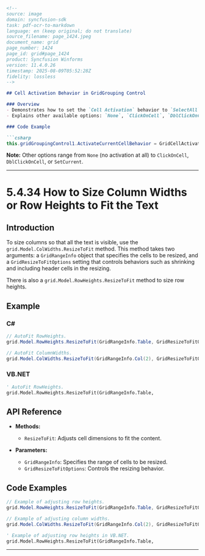 ```markdown
<!--
source: image
domain: syncfusion-sdk
task: pdf-ocr-to-markdown
language: en (keep original; do not translate)
source_filename: page_1424.jpeg
document_name: grid
page_number: 1424
page_id: grid#page_1424
product: Syncfusion Winforms
version: 11.4.0.26
timestamp: 2025-08-09T05:52:28Z
fidelity: lossless
-->

## Cell Activation Behavior in GridGrouping Control

### Overview
- Demonstrates how to set the `Cell Activation` behavior to `SelectAll` in the `GridGrouping` control.
- Explains other available options: `None`, `ClickOnCell`, `DblClickOnCell`, `SetCurrent`.

### Code Example

```csharp
this.gridGroupingControl1.ActivateCurrentCellBehavior = GridCellActivateAction.SelectAll;
```

**Note:** Other options range from `None` (no activation at all) to `ClickOnCell`, `DblClickOnCell`, or `SetCurrent`.

---

# 5.4.34 How to Size Column Widths or Row Heights to Fit the Text

## Introduction

To size columns so that all the text is visible, use the `grid.Model.ColWidths.ResizeToFit` method. This method takes two arguments: a `GridRangeInfo` object that specifies the cells to be resized, and a `GridResizeToFitOptions` setting that controls behaviors such as shrinking and including header cells in the resizing.

There is also a `grid.Model.RowHeights.ResizeToFit` method to size row heights.

## Example

### C#

```csharp
// AutoFit RowHeights.
grid.Model.RowHeights.ResizeToFit(GridRangeInfo.Table, GridResizeToFitOptions.NoShrinkSize);

// AutoFit ColumnWidths.
grid.Model.ColWidths.ResizeToFit(GridRangeInfo.Col(2), GridResizeToFitOptions.NoShrinkSize);
```

### VB.NET

```vb
' AutoFit RowHeights.
grid.Model.RowHeights.ResizeToFit(GridRangeInfo.Table,
```

## API Reference

- **Methods:**
  - `ResizeToFit`: Adjusts cell dimensions to fit the content.

- **Parameters:**
  - `GridRangeInfo`: Specifies the range of cells to be resized.
  - `GridResizeToFitOptions`: Controls the resizing behavior.

## Code Examples

```csharp
// Example of adjusting row heights.
grid.Model.RowHeights.ResizeToFit(GridRangeInfo.Table, GridResizeToFitOptions.NoShrinkSize);

// Example of adjusting column widths.
grid.Model.ColWidths.ResizeToFit(GridRangeInfo.Col(2), GridResizeToFitOptions.NoShrinkSize);
```

```vb
' Example of adjusting row heights in VB.NET.
grid.Model.RowHeights.ResizeToFit(GridRangeInfo.Table,
```

---

<!-- tags: [gridgroupingcontrol, cellactivation, resizeToFit, syncfusion winforms, 11.4.0.26] -->
```